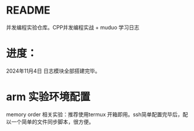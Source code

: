 # README
并发编程实验仓库。CPP并发编程实战 + muduo 学习日志
# 进度：
2024年11月4日 日志模块全部搭建完毕。

# arm 实验环境配置
memory order 相关实验：推荐使用termux 开箱即用。ssh简单配置完毕后，配以一个简单的文件同步脚本，很方便。
